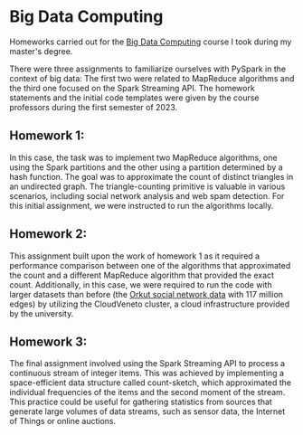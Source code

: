 # Big Data Computing
Homeworks carried out for the [Big Data Computing](https://en.didattica.unipd.it/off/2022/LM/SC/SC2377/001PD/SCP7079297/N0) course I took during my master's degree.

There were three assignments to familiarize ourselves with PySpark in the context of big data: The first two were related to MapReduce algorithms and the third one focused on the Spark Streaming API. The homework statements and the initial code templates were given by the course professors during the first semester of 2023.

## Homework 1:
In this case, the task was to implement two MapReduce algorithms, one using the Spark partitions and the other using a partition determined by a hash function. The goal was to approximate the count of distinct triangles in an undirected graph. The triangle-counting primitive is valuable in various scenarios, including social network analysis and web spam detection. For this initial assignment, we were instructed to run the algorithms locally.

## Homework 2:
This assignment built upon the work of homework 1 as it required a performance comparison between one of the algorithms that approximated the count and a different MapReduce algorithm that provided the exact count. Additionally, in this case, we were required to run the code with larger datasets than before (the [Orkut social network data](https://snap.stanford.edu/data/com-Orkut.html) with 117 million edges) by utilizing the CloudVeneto cluster, a cloud infrastructure provided by the university.

## Homework 3:
The final assignment involved using the Spark Streaming API to process a continuous stream of integer items. This was achieved by implementing a space-efficient data structure called count-sketch, which approximated the individual frequencies of the items and the second moment of the stream. This practice could be useful for gathering statistics from sources that generate large volumes of data streams, such as sensor data, the Internet of Things or online auctions.
